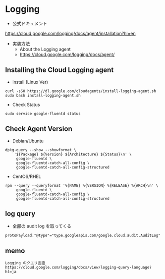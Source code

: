 # Logging

+ 公式ドキュメント

https://cloud.google.com/logging/docs/agent/installation?hl=en

+ 実装方法
  + About the Logging agent
  + https://cloud.google.com/logging/docs/agent/

## Installing the Cloud Logging agent 

+ install (Linux Ver)

```
curl -sSO https://dl.google.com/cloudagents/install-logging-agent.sh
sudo bash install-logging-agent.sh
```

+ Check Status

```
sudo service google-fluentd status
```

## Check Agent Version

+  Debian/Ubuntu

```
dpkg-query --show --showformat \
    '${Package} ${Version} ${Architecture} ${Status}\n' \
     google-fluentd \
     google-fluentd-catch-all-config \
     google-fluentd-catch-all-config-structured
```

+ CentOS/RHEL

```
rpm --query --queryformat '%{NAME} %{VERSION} %{RELEASE} %{ARCH}\n' \
     google-fluentd \
     google-fluentd-catch-all-config \
     google-fluentd-catch-all-config-structured
```


## log query

+ 全部の audit log を取ってくる

```
protoPayload."@type"="type.googleapis.com/google.cloud.audit.AuditLog"
```

## memo

```
Logging のクエリ言語
https://cloud.google.com/logging/docs/view/logging-query-language?hl=ja
```
